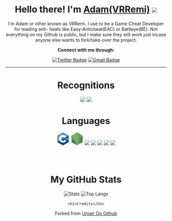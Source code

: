 <h1 align="center">Hello there! I'm <a href="https://vrremi.xyz" target="_blank">Adam(VRRemi)</a> <img
src="https://media.giphy.com/media/mA28dHGEU8Us36wEYJ/giphy.gif" height="32" /></h1> 
<div align="center">
  <div align="center">
  <p>I'm Adam or other known as VRRemi. I use to be a Game Cheat Developer for leading anti-
    heats like Easy-Anticheat(EAC) or Battleye(BE). Not everything on my Github is public, but I make sure they still work just incase anyone else wants to fork/take-over the project.</p>

  <p><b>Connect with me through:</b></p>
  
[![Twitter Badge](https://img.shields.io/badge/-@VRRemii-blue?style=flat-square&logo=twitter&logoColor=white&link=https://twitter.com/VRRemii)](https://twitter.com/VRRemi)
[![Gmail Badge](https://img.shields.io/badge/-business@vrremi.xyz-c14438?style=flat-square&logo=Gmail&logoColor=white&link=mailto:business@vrremi.xyz)](mailto:business@vrremi.xyz)

<hr>
    
  <h1>Recognitions</h1>

<img height="100" src="https://unknowncheats.me/w/images/2/20/EAC.jpg">
<img height="100" src="https://unknowncheats.me/w/images/6/62/Battleye2.png">
    
  <h1>Languages</h1>

<img height="40" src="https://raw.githubusercontent.com/github/explore/80688e429a7d4ef2fca1e82350fe8e3517d3494d/topics/cpp/cpp.png">                            
<img height="40" src="https://raw.githubusercontent.com/github/explore/80688e429a7d4ef2fca1e82350fe8e3517d3494d/topics/nodejs/nodejs.png">                                               
<img height="40" src="https://seeklogo.com/images/C/css3-logo-8724075274-seeklogo.com.png">                                                                         
<img height="40" src="https://external-content.duckduckgo.com/iu/?u=http%3A%2F%2F3.bp.blogspot.com%2F-PTty3CfTGnA%2FTpZOEjTQ_WI%2FAAAAAAAAAeo%2FKeKt_D5X2xo%2Fs1600%2Fjs.jpg&f=1&nofb=1">                                                                             
<img height ="40" src="https://external-content.duckduckgo.com/iu/?u=https%3A%2F%2Fupload.wikimedia.org%2Fwikipedia%2Fcommons%2Fthumb%2F4%2F4c%2FTypescript_logo_2020.svg%2F1200px-Typescript_logo_2020.svg.png&f=1&nofb=1">       
<img height ="40" src="https://external-content.duckduckgo.com/iu/?u=https%3A%2F%2Fclipground.com%2Fimages%2Fpython-logo-png-4.jpg&f=1&nofb=1">                 
<img height ="40" src="https://external-content.duckduckgo.com/iu/?u=https%3A%2F%2Fwww.techbaz.org%2FCourse%2Fimg%2Fcsharp-logo.png&f=1&nofb=1">

<br><br>

  <h1>My GitHub Stats</h1>
  
![Stats](https://github-readme-stats.vercel.app/api?username=VRRemi&show_icons=true&hide_border=true&theme=radical)
![Top Langs](https://github-readme-stats.vercel.app/api/top-langs/?username=VRRemi&theme=radical&layout=compact)
<br>
    
    <h1>Credits</h1>
<p>Forked from <a href="https://github.com/umair9747" target="_blank">Umair On Github</a>
